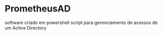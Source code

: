 # PrometheusAD
software criado em powershell script para gerenciamento de acessos de um Active Directory

